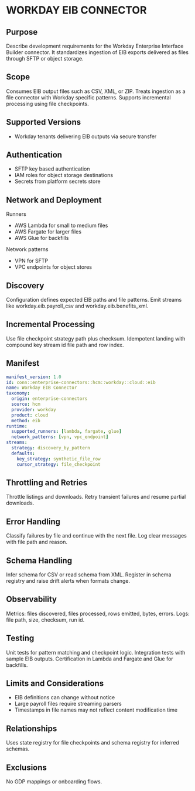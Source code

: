 # WORKDAY EIB CONNECTOR

## Purpose
Describe development requirements for the Workday Enterprise Interface Builder connector. 
It standardizes ingestion of EIB exports delivered as files through SFTP or object storage.

## Scope
Consumes EIB output files such as CSV, XML, or ZIP. 
Treats ingestion as a file connector with Workday specific patterns. 
Supports incremental processing using file checkpoints.

## Supported Versions
- Workday tenants delivering EIB outputs via secure transfer

## Authentication
- SFTP key based authentication
- IAM roles for object storage destinations
- Secrets from platform secrets store

## Network and Deployment
Runners
- AWS Lambda for small to medium files
- AWS Fargate for larger files
- AWS Glue for backfills

Network patterns
- VPN for SFTP
- VPC endpoints for object stores

## Discovery
Configuration defines expected EIB paths and file patterns. 
Emit streams like workday.eib.payroll_csv and workday.eib.benefits_xml.

## Incremental Processing
Use file checkpoint strategy path plus checksum. 
Idempotent landing with compound key stream id file path and row index.

## Manifest
```yaml
manifest_version: 1.0
id: conn::enterprise-connectors::hcm::workday::cloud::eib
name: Workday EIB Connector
taxonomy:
  origin: enterprise-connectors
  source: hcm
  provider: workday
  product: cloud
  method: eib
runtime:
  supported_runners: [lambda, fargate, glue]
  network_patterns: [vpn, vpc_endpoint]
streams:
  strategy: discovery_by_pattern
  defaults:
    key_strategy: synthetic_file_row
    cursor_strategy: file_checkpoint
```

## Throttling and Retries
Throttle listings and downloads. 
Retry transient failures and resume partial downloads.

## Error Handling
Classify failures by file and continue with the next file. 
Log clear messages with file path and reason.

## Schema Handling
Infer schema for CSV or read schema from XML. 
Register in schema registry and raise drift alerts when formats change.

## Observability
Metrics: files discovered, files processed, rows emitted, bytes, errors. 
Logs: file path, size, checksum, run id.

## Testing
Unit tests for pattern matching and checkpoint logic. 
Integration tests with sample EIB outputs. 
Certification in Lambda and Fargate and Glue for backfills.

## Limits and Considerations
- EIB definitions can change without notice
- Large payroll files require streaming parsers
- Timestamps in file names may not reflect content modification time

## Relationships
Uses state registry for file checkpoints and schema registry for inferred schemas.

## Exclusions
No GDP mappings or onboarding flows.
